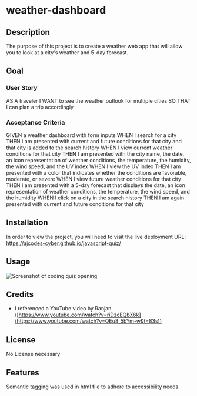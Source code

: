 # weather-dashboard

## Description

The purpose of this project is to create a weather web app that will allow you to look at a city's weather and 5-day forecast. 

## Goal

### User Story

AS A traveler
I WANT to see the weather outlook for multiple cities
SO THAT I can plan a trip accordingly

### Acceptance Criteria

GIVEN a weather dashboard with form inputs
WHEN I search for a city
THEN I am presented with current and future conditions for that city and that city is added to the search history
WHEN I view current weather conditions for that city
THEN I am presented with the city name, the date, an icon representation of weather conditions, the temperature, the humidity, the wind speed, and the UV index
WHEN I view the UV index
THEN I am presented with a color that indicates whether the conditions are favorable, moderate, or severe
WHEN I view future weather conditions for that city
THEN I am presented with a 5-day forecast that displays the date, an icon representation of weather conditions, the temperature, the wind speed, and the humidity
WHEN I click on a city in the search history
THEN I am again presented with current and future conditions for that city


## Installation

In order to view the project, you will need to visit the live deployment URL: https://ajcodes-cyber.github.io/javascript-quiz/

## Usage

![Screenshot of coding quiz opening](./assets/images/coding-quiz-screenshot.png)

## Credits

* I referenced a YouTube video by Ranjan ([https://www.youtube.com/watch?v=riDzcEQbX6k](https://www.youtube.com/watch?v=QEu8_5bYm-w&t=83s))

## License

No License necessary

## Features

Semantic tagging was used in html file to adhere to accessibility needs.
